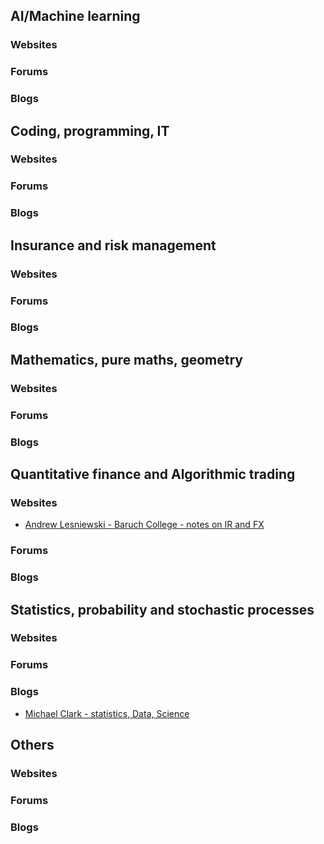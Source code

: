 ## AI/Machine learning

### Websites

### Forums

### Blogs

## Coding, programming, IT

### Websites

### Forums

### Blogs

## Insurance and risk management

### Websites

### Forums

### Blogs

## Mathematics, pure maths, geometry

### Websites

### Forums

### Blogs

## Quantitative finance and Algorithmic trading

### Websites
* [Andrew Lesniewski - Baruch College - notes on IR and FX](https://lesniewski.us/presentations.html)

### Forums

### Blogs

## Statistics, probability and stochastic processes

### Websites

### Forums

### Blogs
* [Michael Clark - statistics, Data, Science](https://m-clark.github.io/)

## Others

### Websites

### Forums

### Blogs
